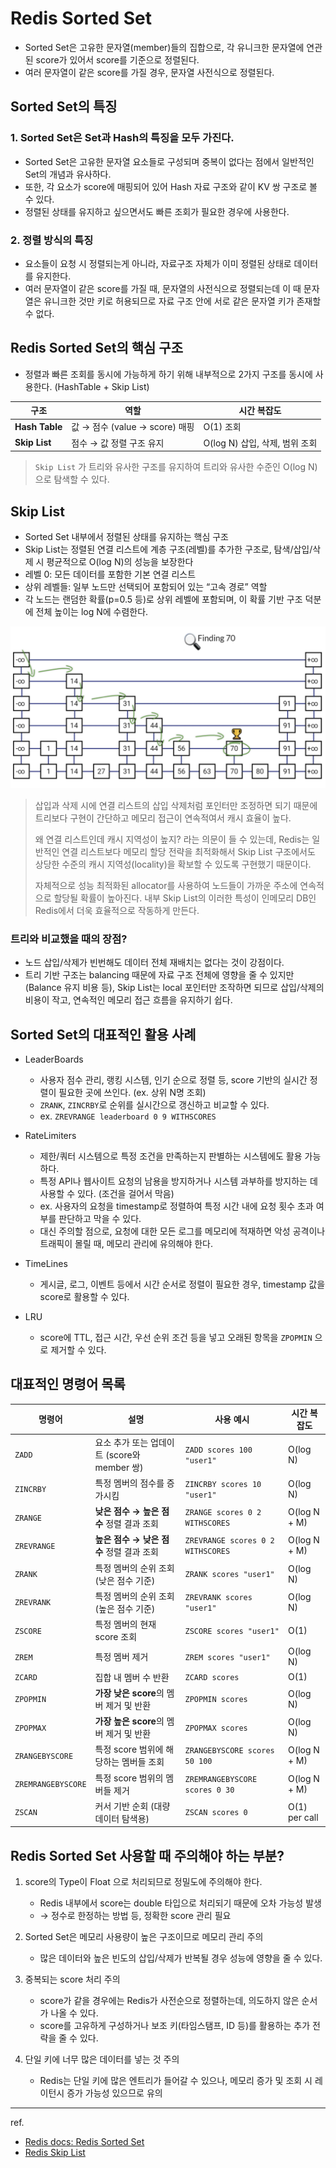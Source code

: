 # Redis Sorted Set
- Sorted Set은 고유한 문자열(member)들의 집합으로, 각 유니크한 문자열에 연관된 score가 있어서 score를 기준으로 정렬된다.
- 여러 문자열이 같은 score를 가질 경우, 문자열 사전식으로 정렬된다.


## Sorted Set의 특징
### 1. Sorted Set은 Set과 Hash의 특징을 모두 가진다.
- Sorted Set은 고유한 문자열 요소들로 구성되며 중복이 없다는 점에서 일반적인 Set의 개념과 유사하다.
- 또한, 각 요소가 score에 매핑되어 있어 Hash 자료 구조와 같이 KV 쌍 구조로 볼 수 있다.
- 정렬된 상태를 유지하고 싶으면서도 빠른 조회가 필요한 경우에 사용한다.

### 2. 정렬 방식의 특징
- 요소들이 요청 시 정렬되는게 아니라, 자료구조 자체가 이미 정렬된 상태로 데이터를 유지한다.
- 여러 문자열이 같은 score를 가질 때, 문자열의 사전식으로 정렬되는데 이 때 문자열은 유니크한 것만 키로 허용되므로 자료 구조 안에 서로 같은 문자열 키가 존재할 수 없다.


## Redis Sorted Set의 핵심 구조
- 정렬과 빠른 조회를 동시에 가능하게 하기 위해 내부적으로 2가지 구조를 동시에 사용한다. (HashTable + Skip List)

| 구조             | 역할                        | 시간 복잡도                 |
| -------------- | ------------------------- | ---------------------- |
| **Hash Table** | 값 → 점수 (value → score) 매핑 | O(1) 조회                |
| **Skip List**  | 점수 → 값 정렬 구조 유지           | O(log N) 삽입, 삭제, 범위 조회 |

> `Skip List` 가 트리와 유사한 구조를 유지하여 트리와 유사한 수준인 O(log N)으로 탐색할 수 있다.



## Skip List
- Sorted Set 내부에서 정렬된 상태를 유지하는 핵심 구조
- Skip List는 정렬된 연결 리스트에 계층 구조(레벨)를 추가한 구조로, 탐색/삽입/삭제 시 평균적으로 O(log N)의 성능을 보장한다
- 레벨 0: 모든 데이터를 포함한 기본 연결 리스트
- 상위 레벨들: 일부 노드만 선택되어 포함되어 있는 “고속 경로” 역할
- 각 노드는 랜덤한 확률(p=0.5 등)로 상위 레벨에 포함되며, 이 확률 기반 구조 덕분에 전체 높이는 log N에 수렴한다.


![SkipList](img/SkipList.png)

> 삽입과 삭제 시에 연결 리스트의 삽입 삭제처럼 포인터만 조정하면 되기 때문에 트리보다 구현이 간단하고 메모리 접근이 연속적여서 캐시 효율이 높다.
> 
> 왜 연결 리스트인데 캐시 지역성이 높지? 라는 의문이 들 수 있는데,
> Redis는 일반적인 연결 리스트보다 메모리 할당 전략을 최적화해서 Skip List 구조에서도 상당한 수준의 캐시 지역성(locality)을 확보할 수 있도록 구현했기 때문이다.
>
> 자체적으로 성능 최적화된 allocator를 사용하여 노드들이 가까운 주소에 연속적으로 할당될 확률이 높아진다. 내부 Skip List의 이러한 특성이 인메모리 DB인 Redis에서 더욱 효율적으로 작동하게 만든다.


### 트리와 비교했을 때의 장점?
- 노드 삽입/삭제가 빈번해도 데이터 전체 재배치는 없다는 것이 강점이다.
- 트리 기반 구조는 balancing 때문에 자료 구조 전체에 영향을 줄 수 있지만 (Balance 유지 비용 등), Skip List는 local 포인터만 조작하면 되므로 삽입/삭제의 비용이 작고, 연속적인 메모리 접근 흐름을 유지하기 쉽다.


## Sorted Set의 대표적인 활용 사례
- LeaderBoards
    - 사용자 점수 관리, 랭킹 시스템, 인기 순으로 정렬 등, score 기반의 실시간 정렬이 필요한 곳에 쓰인다. (ex. 상위 N명 조회)
    - `ZRANK`, `ZINCRBY`로 순위를 실시간으로 갱신하고 비교할 수 있다.
    - ex. `ZREVRANGE leaderboard 0 9 WITHSCORES`
   

- RateLimiters
    - 제한/쿼터 시스템으로 특정 조건을 만족하는지 판별하는 시스템에도 활용 가능하다.
    - 특정 API나 웹사이트 요청의 남용을 방지하거나 시스템 과부하를 방지하는 데 사용할 수 있다. (조건을 걸어서 막음)
    - ex. 사용자의 요청을 timestamp로 정렬하여 특정 시간 내에 요청 횟수 초과 여부를 판단하고 막을 수 있다.
    - 대신 주의할 점으로, 요청에 대한 모든 로그를 메모리에 적재하면 악성 공격이나 트래픽이 몰릴 때, 메모리 관리에 유의해야 한다.


- TimeLines
    - 게시글, 로그, 이벤트 등에서 시간 순서로 정렬이 필요한 경우, timestamp 값을 score로 활용할 수 있다.
    

- LRU
    - score에 TTL, 접근 시간, 우선 순위 조건 등을 넣고 오래된 항목을 `ZPOPMIN` 으로 제거할 수 있다.


## 대표적인 명령어 목록


| 명령어                | 설명                              | 사용 예시                             | 시간 복잡도        |
| ------------------ | ------------------------------- | --------------------------------- | ------------- |
| `ZADD`             | 요소 추가 또는 업데이트 (score와 member 쌍) | `ZADD scores 100 "user1"`         | O(log N)      |
| `ZINCRBY`          | 특정 멤버의 점수를 증가시킴                 | `ZINCRBY scores 10 "user1"`       | O(log N)      |
| `ZRANGE`           | **낮은 점수 → 높은 점수** 정렬 결과 조회      | `ZRANGE scores 0 2 WITHSCORES`    | O(log N + M)  |
| `ZREVRANGE`        | **높은 점수 → 낮은 점수** 정렬 결과 조회      | `ZREVRANGE scores 0 2 WITHSCORES` | O(log N + M)  |
| `ZRANK`            | 특정 멤버의 순위 조회 (낮은 점수 기준)         | `ZRANK scores "user1"`            | O(log N)      |
| `ZREVRANK`         | 특정 멤버의 순위 조회 (높은 점수 기준)         | `ZREVRANK scores "user1"`         | O(log N)      |
| `ZSCORE`           | 특정 멤버의 현재 score 조회              | `ZSCORE scores "user1"`           | O(1)          |
| `ZREM`             | 특정 멤버 제거                        | `ZREM scores "user1"`             | O(log N)      |
| `ZCARD`            | 집합 내 멤버 수 반환                    | `ZCARD scores`                    | O(1)          |
| `ZPOPMIN`          | **가장 낮은 score**의 멤버 제거 및 반환     | `ZPOPMIN scores`                  | O(log N)      |
| `ZPOPMAX`          | **가장 높은 score**의 멤버 제거 및 반환     | `ZPOPMAX scores`                  | O(log N)      |
| `ZRANGEBYSCORE`    | 특정 score 범위에 해당하는 멤버들 조회        | `ZRANGEBYSCORE scores 50 100`     | O(log N + M)  |
| `ZREMRANGEBYSCORE` | 특정 score 범위의 멤버들 제거             | `ZREMRANGEBYSCORE scores 0 30`    | O(log N + M)  |
| `ZSCAN`            | 커서 기반 순회 (대량 데이터 탐색용)           | `ZSCAN scores 0`                  | O(1) per call |



## Redis Sorted Set 사용할 때 주의해야 하는 부분?
1. score의 Type이 Float 으로 처리되므로 정밀도에 주의해야 한다.
    - Redis 내부에서 score는 double 타입으로 처리되기 때문에 오차 가능성 발생
    - → 정수로 한정하는 방법 등, 정확한 score 관리 필요

2. Sorted Set은 메모리 사용량이 높은 구조이므로 메모리 관리 주의
    - 많은 데이터와 높은 빈도의 삽입/삭제가 반복될 경우 성능에 영향을 줄 수 있다.

3. 중복되는 score 처리 주의
    - score가 같을 경우에는 Redis가 사전순으로 정렬하는데, 의도하지 않은 순서가 나올 수 있다.
    - score를 고유하게 구성하거나 보조 키(타임스탬프, ID 등)를 활용하는 추가 전략을 줄 수 있다.

4. 단일 키에 너무 많은 데이터를 넣는 것 주의
    - Redis는 단일 키에 많은 엔트리가 들어갈 수 있으나, 메모리 증가 및 조회 시 레이턴시 증가 가능성 있으므로 유의


---
ref.
- [Redis docs: Redis Sorted Set](https://redis.io/docs/latest/develop/data-types/sorted-sets/)
- [Redis Skip List](https://medium.com/@chnwsw01/redis-skiplist-20e35831d9e7)